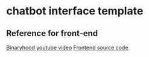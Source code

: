 # chatbot interface template

## Reference for front-end

[Binaryhood youtube video](https://www.youtube.com/watch?v=70H_7C0kMbI)
[Frontend source code](https://github.com/binary-hood/ChatBot)